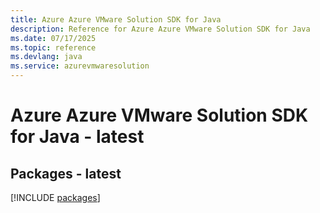 ```yaml
---
title: Azure Azure VMware Solution SDK for Java
description: Reference for Azure Azure VMware Solution SDK for Java
ms.date: 07/17/2025
ms.topic: reference
ms.devlang: java
ms.service: azurevmwaresolution
---
```

# Azure Azure VMware Solution SDK for Java - latest
## Packages - latest
[!INCLUDE [packages](azure-vmware-solution-index.md)]